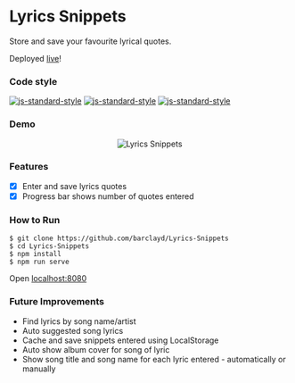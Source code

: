 # Lyrics Snippets

Store and save your favourite lyrical quotes. 

Deployed [live](https://barclayd.github.io/Lyrics-Snippets)!

### Code style
  [![js-standard-style](https://img.shields.io/badge/code%20style-standard-brightgreen.svg?style=flat)](https://github.com/feross/standard)
    [![js-standard-style](https://img.shields.io/badge/deployed-live-blue.svg)](https://game-of-life-800a1.firebaseapp.com/)
    [![js-standard-style](https://img.shields.io/badge/deployed%20version-1.0.0-green.svg)](https://game-of-life-800a1.firebaseapp.com/)

### Demo

<p align="center">
  <img alt="Lyrics Snippets" src='https://user-images.githubusercontent.com/39765499/59148998-b35afe80-8a07-11e9-84a9-299e54ca62d6.gif'>
</p>

### Features

- [x] Enter and save lyrics quotes
- [x] Progress bar shows number of quotes entered

### How to Run
```
$ git clone https://github.com/barclayd/Lyrics-Snippets
$ cd Lyrics-Snippets
$ npm install
$ npm run serve
```
Open [localhost:8080](http://localhost:8080/)

### Future Improvements

* Find lyrics by song name/artist
* Auto suggested song lyrics
* Cache and save snippets entered using LocalStorage
* Auto show album cover for song of lyric
* Show song title and song name for each lyric entered - automatically or manually
